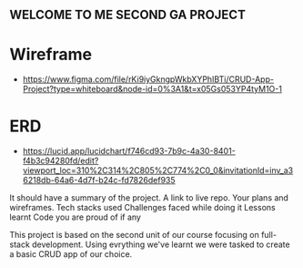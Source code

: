 ## WELCOME TO ME SECOND GA PROJECT

# Wireframe
- https://www.figma.com/file/rKi9iyGkngpWkbXYPhIBTi/CRUD-App-Project?type=whiteboard&node-id=0%3A1&t=x05Gs053YP4tyM1O-1


# ERD
- https://lucid.app/lucidchart/f746cd93-7b9c-4a30-8401-f4b3c94280fd/edit?viewport_loc=310%2C314%2C805%2C774%2C0_0&invitationId=inv_a36218db-64a6-4d7f-b24c-fd7826def935

It should have a summary of the project.
A link to live repo.
Your plans and wireframes.
Tech stacks used
Challenges faced while doing it
Lessons learnt
Code you are proud of if any

This project is based on the second unit of our course focusing on full-stack development. Using evrything we've learnt we were tasked to create a basic CRUD app of our choice.
